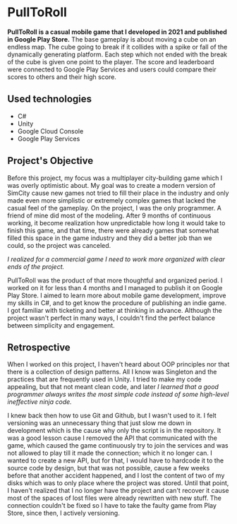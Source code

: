 # PullToRoll
**PullToRoll is a casual mobile game that I developed in 2021 and published in Google Play Store.** The base gameplay is about moving a cube on an endless map. The cube going to break if it collides with a spike or fall of the dynamically generating platform. Each step which not ended with the break of the cube is given one point to the player. The score and leaderboard were connected to Google Play Services and users could compare their scores to others and their high score.

## Used technologies
* C#
* Unity
* Google Cloud Console
* Google Play Services

## Project's Objective
Before this project, my focus was a multiplayer city-building game which I was overly optimistic about. My goal was to create a modern version of SimCity cause new games not tried to fill their place in the industry and only made even more simplistic or extremely complex games that lacked the casual feel of the gameplay. On the project, I was the only programmer. A friend of mine did most of the modeling. After 9 months of continuous working, it become realization how unpredictable how long it would take to finish this game, and that time, there were already games that somewhat filled this space in the game industry and they did a better job than we could, so the project was canceled.

*I realized for a commercial game I need to work more organized with clear ends of the project.*

PullToRoll was the product of that more thoughtful and organized period. I worked on it for less than 4 months and I managed to publish it on Google Play Store. I aimed to learn more about mobile game development, improve my skills in C#, and to get know the procedure of publishing an indie game. I got familiar with ticketing and better at thinking in advance. Although the project wasn't perfect in many ways, I couldn't find the perfect balance between simplicity and engagement.

## Retrospective
When I worked on this project, I haven't heard about OOP principles nor that there is a collection of design patterns. All I know was Singleton and the practices that are frequently used in Unity. I tried to make my code appealing, but that not meant clean code, and later *I learned that a good programmer always writes the most simple code instead of some high-level ineffective ninja code.*

I knew back then how to use Git and Github, but I wasn't used to it. I felt versioning was an unnecessary thing that just slow me down in development which is the cause why only the script is in the repository. It was a good lesson cause I removed the API that communicated with the game, which caused the game continuously try to join the services and was not allowed to play till it made the connection; which it no longer can. I wanted to create a new API, but for that, I would have to hardcode it to the source code by design, but that was not possible, cause a few weeks before that another accident happened, and I lost the content of two of my disks which was to only place where the project was stored. Until that point, I haven't realized that I no longer have the project and can't recover it cause most of the spaces of lost files were already rewritten with new stuff. The connection couldn't be fixed so I have to take the faulty game from Play Store, since then, I actively versioning.
